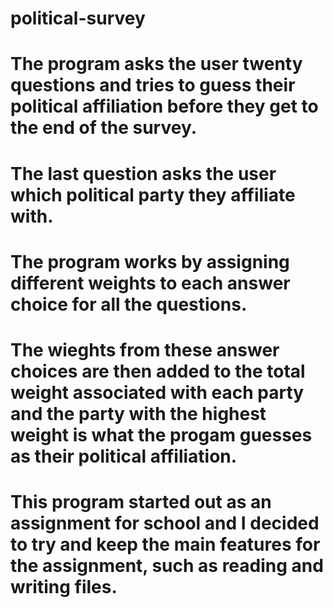 # political-survey
# The program asks the user twenty questions and tries to guess their political affiliation before they get to the end of the survey.
# The last question asks the user which political party they affiliate with.
# The program works by assigning different weights to each answer choice for all the questions.
# The wieghts from these answer choices are then added to the total weight associated with each party and the party with the highest weight is what the progam guesses as their political affiliation.
# This program started out as an assignment for school and I decided to try and keep the main features for the assignment, such as reading and writing files.
